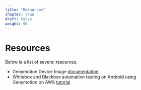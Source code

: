 ```yaml
---
title: "Resources"
chapter: true
draft: false
weight: 90
---
```


# Resources

Below is a list of several resources.

- Genymotion Device Image [documentation](https://docs.genymotion.com/paas/latest/)
- Whitebox and Blackbox automation testing on Android using Genymotion on AWS [tutorial](https://medium.com/genymobile/whitebox-blackbox-automation-testing-on-android-using-genymotion-cloud-on-aws-espresso-appium-ee5db2f2085d)

